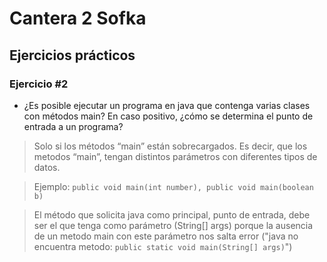 # Cantera 2 Sofka 

## Ejercicios prácticos

### Ejercicio #2
- ¿Es posible ejecutar un programa en java que contenga varias clases con métodos main? En caso positivo, ¿cómo se determina el punto de entrada a un programa?

> Solo si los métodos “main” están sobrecargados. Es decir, que los metodos “main”, tengan distintos parámetros con diferentes tipos de datos. 

> Ejemplo: `public void main(int number), public void main(boolean b)`

> El método que solicita java como principal, punto de entrada, debe ser el que tenga como parámetro (String[] args) porque la ausencia de un metodo main con este parámetro nos salta error ("java no encuentra metodo: `public static void main(String[] args)`")


